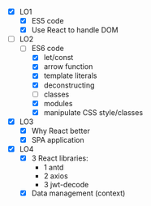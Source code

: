 - [x] LO1
  - [x] ES5 code
  - [x] Use React to handle DOM
- [ ] LO2
  - [ ] ES6 code
    - [x] let/const
    - [x] arrow function
    - [x] template literals
    - [x] deconstructing
    - [ ] classes
    - [x] modules
    - [x] manipulate CSS style/classes
- [x] LO3
  - [x] Why React better
  - [x] SPA application
- [x] LO4
  - [x] 3 React libraries:
    - 1 antd
    - 2 axios
    - 3 jwt-decode
  - [x] Data management (context)
